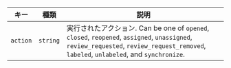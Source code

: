 | キー       | 種類       | 説明                                                                                                                                                                           |
| -------- | -------- | ---------------------------------------------------------------------------------------------------------------------------------------------------------------------------- |
| `action` | `string` | 実行されたアクション. Can be one of `opened`, `closed`, `reopened`, `assigned`, `unassigned`, `review_requested`, `review_request_removed`, `labeled`, `unlabeled`, and `synchronize`. |